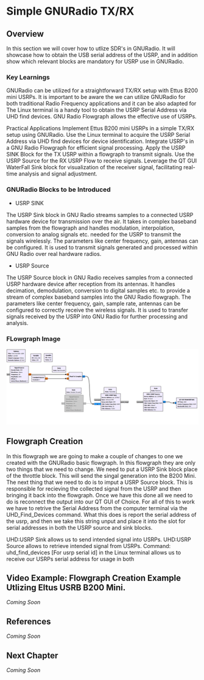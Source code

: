 # Simple GNURadio TX/RX
## Overview
In this section we will cover how to utlize SDR's in GNURadio. It will showcase how to obtain the USB serial address of the USRP, and in addition show which relevant blocks are mandatory for USRP use in GNURadio. 

### Key Learnings

GNURadio can be utilized for a straightforward TX/RX setup with Ettus B200 mini USRPs.
It is important to be aware the we can utilize GNURadio for both traditional Radio Frequency applications and it can be also adapted for 
The Linux terminal is a handy tool to obtain the USRP Serial Address via UHD find devices.
GNU Radio Flowgraph allows the effective use of USRPs.

Practical Applications
Implement Ettus B200 mini USRPs in a simple TX/RX setup using GNURadio.
Use the Linux terminal to acquire the USRP Serial Address via UHD find devices for device identification.
Integrate USRP's in a GNU Radio Flowgraph for efficient signal processing.
Apply the USRP SINK Block for the TX USRP within a flowgraph to transmit signals.
Use the USRP Source for the RX USRP Flow to receive signals.
Leverage the QT GUI WaterFall Sink block for visualization of the receiver signal, facilitating real-time analysis and signal adjustment.

### GNURadio Blocks to be Introduced
* USRP SINK

The USRP Sink block in GNU Radio streams samples to a connected USRP hardware device for transmission over the air. It takes in complex baseband samples from the flowgraph and handles modulation, interpolation, conversion to analog signals etc. needed for the USRP to transmit the signals wirelessly. The parameters like center frequency, gain, antennas can be configured. It is used to transmit signals generated and processed within GNU Radio over real hardware radios.


* USRP Source

The USRP Source block in GNU Radio receives samples from a connected USRP hardware device after reception from its antennas. It handles decimation, demodulation, conversion to digital samples etc. to provide a stream of complex baseband samples into the GNU Radio flowgraph. The parameters like center frequency, gain, sample rate, antennas can be configured to correctly receive the wireless signals. It is used to transfer signals received by the USRP into GNU Radio for further processing and analysis.

### FLowgraph Image
![Flowgraph Image](https://github.com/UCaNLabUMB/SDR_Tutorials/blob/main/Documentation/Images/SDRHardware.png)
## Flowgraph Creation
In this flowgraph we are going to make a couple of changes to one we created with the GNURadio basic flowgraph. In this flowgraph they are only two things that we need to change. We need to put a USRP Sink block place of the throttle block. This will send the singal generation into the B200 Mini. The next thing that we need to do is to imput a USRP Source block. This is responsible for recieving the collected signal from the USRP and then bringing it back into the flowgraph. Once we have this done all we need to do is reconnect the output into our QT GUI of Choice. For all of this to work we have to retrive the Serial Address from the computer terminal via the UHD_Find_Devices command. What this does is report the serial address of the usrp, and then we take this string unput and place it into the slot for serial addresses in both the USRP source and sink blocks. 

UHD:USRP Sink allows us to send intended signal into USRPs.​
UHD:USRP Source allows to retrieve intended signal from USRPs.
Command: uhd_find_devices [For usrp serial id] in the Linux terminal allows us to receive our USRPs serial address for usage in both 
## Video Example: Flowgraph Creation Example Utlizing Eltus USRB B200 Mini.
_Coming Soon_

## References
_Coming Soon_

## Next Chapter
_Coming Soon_
